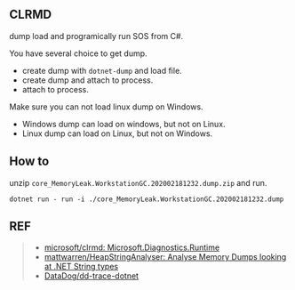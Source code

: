 ## CLRMD

dump load and programically run SOS from C#.

You have several choice to get dump.

* create dump with `dotnet-dump` and load file.
* create dump and attach to process.
* attach to process.

Make sure you can not load linux dump on Windows.

* Windows dump can load on windows, but not on Linux.
* Linux dump can load on Linux, but not on Windows.

## How to

unzip `core_MemoryLeak.WorkstationGC.202002181232.dump.zip` and run.

```shell
dotnet run - run -i ./core_MemoryLeak.WorkstationGC.202002181232.dump
```

## REF

> * [microsoft/clrmd: Microsoft\.Diagnostics\.Runtime](https://github.com/microsoft/clrmd)
> * [mattwarren/HeapStringAnalyser: Analyse Memory Dumps looking at \.NET String types](https://github.com/mattwarren/HeapStringAnalyser)
> * [DataDog/dd-trace-dotnet](https://github.com/DataDog/dd-trace-dotnet/blob/e481fc79c5742f9870b216ab6f40c81345ca95f6/src/Datadog.Trace.ClrProfiler.Native/clr_helpers.cpp)
